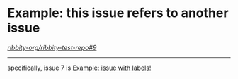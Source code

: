
# Example: this issue refers to another issue

*[ribbity-org/ribbity-test-repo#9](https://github.com/ribbity-org/ribbity-test-repo/issues/9)*

---

specifically, issue 7 is [Example: issue with labels!](7-issue-with-labels.md)

